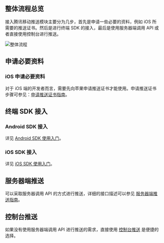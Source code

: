## 整体流程总览
接入腾讯移动推送模块主要分为几步，首先是申请一些必要的资料，例如 iOS 所需要的推送证书。然后是进行终端 SDK 的接入，最后是使用服务器端调用 API 或者直接使用控制台进行推送。    

![整体流程](http://tacimg-1253960454.cosgz.myqcloud.com/guides/Messaging/Messaging%E6%B5%81%E7%A8%8B%E5%9B%BE.png)
## 申请必要资料
### iOS 申请必要资料
对于 iOS 端的开发者而言，需要先向苹果申请推送证书才能使用。申请推送证书步骤可参见：[申请推送证书指南](http://tce.fsphere.cn/document/product/666/14860)。
## 终端 SDK 接入
### Android SDK 接入
详见 [Android SDK 使用入门](http://tce.fsphere.cn/document/product/666/14323)。

### iOS SDK 接入
详见 [iOS SDK 使用入门](http://tce.fsphere.cn/document/product/666/14350)。

## 服务器端推送
可以采取服务器调用 API 的方式进行推送，详细的接口描述可以参见 [服务器端推送指南](http://tce.fsphere.cn/document/product/666/14772)。
## 控制台推送
如果没有使用服务器端调用 API 进行推送的需求，直接使用 [控制台推送](http://tce.fsphere.cn/document/product/666/14864) 是便捷的选择。
